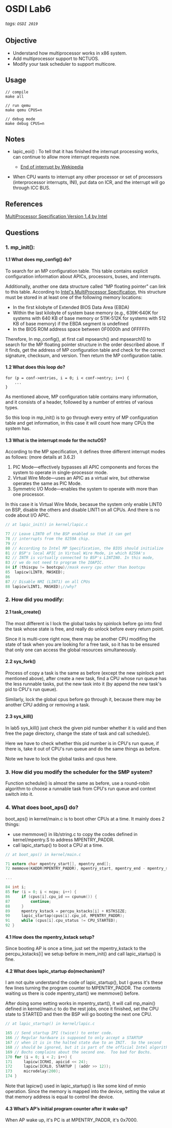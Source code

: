 # OSDI Lab6
###### tags: `OSDI 2019`

## Objective
+ Understand how multiprocessor works in x86 system.
+ Add multiprocessor support to NCTUOS.
+ Modify your task scheduler to support multicore.

## Usage
```
// compile
make all

// run qemu
make qemu CPUS=n

// debug mode
make debug CPUS=n
```

## Notes
+ lapic_eoi() : To tell that it has finished the interrupt processing works, can continue to allow more interrupt requests now.
    + [End of interrupt by Wekipedia](https://en.wikipedia.org/wiki/End_of_interrupt)

+ When CPU wants to interrupt any other processor or set of processors (interprocessor interrupts, INI), put data on ICR, and the interrupt will go through ICC BUS.

## References
[MultiProcessor Specification Version 1.4 by Intel](https://web.archive.org/web/20121002210153/http://download.intel.com/design/archives/processors/pro/docs/24201606.pdf)

## Questions

### 1. mp_init():
#### 1.1 What does mp_config() do?
To search for an MP configuration table. This table contains explicit configuration information about APICs, processors, buses, and interrupts.

Additionally, another one data structure called "MP floating pointer" can link to this table. According to [Intel's MultiProcessor Specification](https://web.archive.org/web/20121002210153/http://download.intel.com/design/archives/processors/pro/docs/24201606.pdf), this structure must be stored in at least one of the following memory locations:
+ In the first kilobyte of Extended BIOS Data Area (EBDA)
+ Within the last kilobyte of system base memory (e.g., 639K-640K for systems with 640 KB of base memory or 511K-512K for systems with 512 KB of base memory) if the EBDA segment is undefined
+ In the BIOS ROM address space between 0F0000h and 0FFFFFh

Therefore, In mp_config(), at first call mpsearch() and mpsearch1() to search for the MP floating pointer structure in the order described above. If it finds, get the address of MP configuration table and check for the correct signature, checksum, and version. Then return the MP configuration table.

#### 1.2 What does this loop do?
```
for (p = conf->entries, i = 0; i < conf->entry; i++) {
    ...
}
```
As mentioned above, MP configuration table contains many information, and it consists of a header, followed by a number of entries of various types.

So this loop in mp_init() is to go through every entry of MP configuration table and get information, in this case it will count how many CPUs the system has.

#### 1.3 What is the interrupt mode for the nctuOS?
According to the MP specification, it defines three different interrupt modes as follows: (more details at 3.6.2)
1. PIC Mode—effectively bypasses all APIC components and forces the system to operate in single-processor mode.
2. Virtual Wire Mode—uses an APIC as a virtual wire, but otherwise operates the same as PIC Mode.
3. Symmetric I/O Mode—enables the system to operate with more than one processor.

In this case it is Virtual Wire Mode, becasue the system only enable LINT0 on BSP, disable the others and disable LINT1 on all CPUs. And there is no code about I/O APIC.

```c
// at lapic_init() in kernel/lapic.c

77 // Leave LINT0 of the BSP enabled so that it can get
78 // interrupts from the 8259A chip.
79 //
80 // According to Intel MP Specification, the BIOS should initialize
81 // BSP's local APIC in Virtual Wire Mode, in which 8259A's
82 // INTR is virtually connected to BSP's LINTIN0. In this mode,
83 // we do not need to program the IOAPIC.
84 if (thiscpu != bootcpu)//mask every cpu other than bootcpu
85 	lapicw(LINT0, MASKED);
86
87 // Disable NMI (LINT1) on all CPUs
88 lapicw(LINT1, MASKED);//why?
```



### 2. How did you modify:
#### 2.1 task_create()
The most different is I lock the global tasks by spinlock before go into find the task whose state is free, and really do unlock before every return point. 

Since it is multi-core right now, there may be another CPU modifing the state of task when you are looking for a free task, so it has to be ensured that only one can access the global resources simultaneously.

#### 2.2 sys_fork()
Process of copy a task is the same as before (except the new spinlock part mentioned above), after create a new task, find a CPU whose run queue has the less runnable tasks, put the new task into it (by append the new task's pid to CPU's run queue).

Similarly, lock the global cpus before go through it, because there may be another CPU adding or removing a task.

#### 2.3 sys_kill()
In lab5 sys_kill() just check the given pid number whether it is valid and then free the page directory, change the state of task and call schedule().

Here we have to check whether this pid number is in CPU's run queue, if there is, take it out of CPU's run queue and do the same things as before.

Note we have to lock the global tasks and cpus here.



### 3. How did you modify the scheduler for the SMP system?
Function schedule() is almost the same as before, use a round-robin algorithm to choose a runnable task from CPU's run queue and context switch into it.



### 4. What does boot_aps() do?
boot_aps() in kernel/main.c is to boot other CPUs at a time. It mainly does 2 things:
+ use memmove() in lib/string.c to copy the codes defined in kernel/mpentry.S to address MPENTRY_PADDR.
+ call lapic_startup() to boot a CPU at a time.

```c
// at boot_aps() in kernel/main.c

71 extern char mpentry_start[], mpentry_end[];
72 memmove(KADDR(MPENTRY_PADDR), mpentry_start, mpentry_end - mpentry_start);

...

84 int i;
85 for (i = 0; i < ncpu; i++) {
86     if (cpus[i].cpu_id == cpunum()) {
87         continue;
88     }
89     mpentry_kstack = percpu_kstacks[i] + KSTKSIZE;
90     lapic_startap(cpus[i].cpu_id, MPENTRY_PADDR);
91     while (cpus[i].cpu_status != CPU_STARTED);
92 }
```

#### 4.1 How does the mpentry_kstack setup?
Since booting AP is once a time, just set the mpentry_kstack to the percpu_kstacks[i] we setup before in mem_init() and call lapic_startup() is fine.

#### 4.2 What does lapic_startup do(mechanism)?
I am not quite understand the code of lapic_startup(), but I guess it's these few lines turning the program counter to MPENTRY_PADDR. The contents waiting us there is code mpentry_start() we memmove() before.

After doing some setting works in mpentry_start(), it will call mp_main() defined in kernel/main.c to do the rest jobs, once it finished, set the CPU state to STARTED and then the BSP will go booting the next one CPU.

```c
// at lapic_startup() in kernel/lapic.c

165 // Send startup IPI (twice!) to enter code.
166 // Regular hardware is supposed to only accept a STARTUP
167 // when it is in the halted state due to an INIT.  So the second
168 // should be ignored, but it is part of the official Intel algorithm.
169 // Bochs complains about the second one.  Too bad for Bochs.
170 for (i = 0; i < 2; i++) {
171     lapicw(ICRHI, apicid << 24);
172     lapicw(ICRLO, STARTUP | (addr >> 12));
173     microdelay(200);
174 }
```

Note that lapicw() used in lapic_startup() is like some kind of mmio operation. Since the memory is mapped into the device, setting the value at that memory address is equal to control the device.

#### 4.3 What’s AP’s initial program counter after it wake up?

When AP wake up, it's PC is at MPENTRY_PADDR, it's 0x7000.